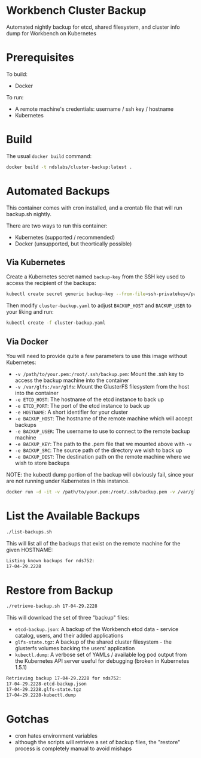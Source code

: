 # Workbench Cluster Backup
Automated nightly backup for etcd, shared filesystem, and cluster info dump for Workbench on Kubernetes

# Prerequisites
To build:
* Docker

To run:
* A remote machine's credentials: username / ssh key / hostname
* Kubernetes

# Build
The usual `docker build` command:
```bash
docker build -t ndslabs/cluster-backup:latest .
```

# Automated Backups
This container comes with cron installed, and a crontab file that will run backup.sh nightly.

There are two ways to run this container:
* Kubernetes (supported / recommended)
* Docker (unsupported, but theortically possible)

## Via Kubernetes
Create a Kubernetes secret named `backup-key` from the SSH key used to access the recipient of the backups:
```bash
kubectl create secret generic backup-key --from-file=ssh-privatekey=/path/to/backup.pem
```

Then modify `cluster-backup.yaml` to adjust `BACKUP_HOST` and `BACKUP_USER` to your liking and run:
```bash
kubectl create -f cluster-backup.yaml
```

## Via Docker
You will need to provide quite a few parameters to use this image without Kubernetes:
* `-v /path/to/your.pem:/root/.ssh/backup.pem`: Mount the .ssh key to access the backup machine into the container
* `-v /var/glfs:/var/glfs`: Mount the GlusterFS filesystem from the host into the container
* `-e ETCD_HOST`: The hostname of the etcd instance to back up
* `-e ETCD_PORT`: The port of the etcd instance to back up
* `-e HOSTNAME`: A short identifier for your cluster
* `-e BACKUP_HOST`: The hostname of the remote machine which will accept backups
* `-e BACKUP_USER`: The username to use to connect to the remote backup machine
* `-e BACKUP_KEY`: The path to the .pem file that we mounted above with `-v`
* `-e BACKUP_SRC`: The source path of the directory we wish to back up
* `-e BACKUP_DEST`: The destination path on the remote machine where we wish to store backups

NOTE: the kubectl dump portion of the backup will obviously fail, since your are not running under Kubernetes in this instance.

```bash
docker run -d -it -v /path/to/your.pem:/root/.ssh/backup.pem -v /var/glfs:/var/glfs -e BACKUP_USER=centos -e BACKUP_HOST=xxx.xxx.xxx.xxx -e BACKUP_KEY=/root/.ssh/backup.pem -e BACKUP_SRC=/var/glfs -e BACKUP_DEST=/ndsbackup -e ETCD_HOST=xxx.xxx.xxx.xxx -e ETCD_PORT=4001 -e HOSTNAME=cluster-name ndslabs/cluster-backup:latest bash
```

# List the Available Backups
```bash
./list-backups.sh  
````

This will list all of the backups that exist on the remote machine for the given HOSTNAME:
```bash
Listing known backups for nds752:
17-04-29.2228
```

# Restore from Backup
```bash
./retrieve-backup.sh 17-04-29.2228  
```

This will download the set of three "backup" files:
* `etcd-backup.json`: A backup of the Workbench etcd data - service catalog, users, and their added applications
* `glfs-state.tgz`: A backup of the shared cluster filesystem - the glusterfs volumes backing the users' application
* `kubectl.dump`: A verbose set of YAMLs / available log pod output from the Kubernetes API server useful for debugging (broken in Kubernetes 1.5.1)

```bash
Retrieving backup 17-04-29.2228 for nds752: 
17-04-29.2228-etcd-backup.json
17-04-29.2228.glfs-state.tgz
17-04-29.2228-kubectl.dump
```

# Gotchas
* cron hates environment variables
* although the scripts will retrieve a set of backup files, the "restore" process is completely manual to avoid mishaps
